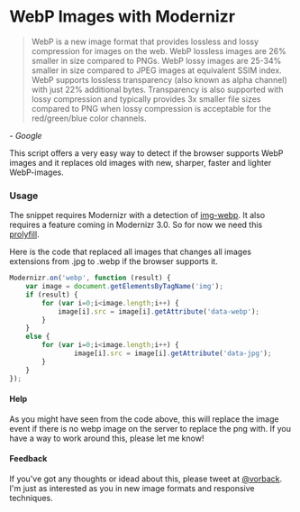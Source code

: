 WebP Images with Modernizr
==========================

> WebP is a new image format that provides lossless and lossy compression for images on the web. WebP lossless images are 26% smaller in size compared to PNGs. WebP lossy images are 25-34% smaller in size compared to JPEG images at equivalent SSIM index. WebP supports lossless transparency (also known as alpha channel) with just 22% additional bytes. Transparency is also supported with lossy compression and typically provides 3x smaller file sizes compared to PNG when lossy compression is acceptable for the red/green/blue color channels.

*- Google*

This script offers a very easy way to detect if the browser supports WebP images and it replaces old images with new, sharper, faster and lighter WebP-images.
  
  
### Usage

The snippet requires Modernizr with a detection of [img-webp](http://modernizr.com/download/#-img_webp).
It also requires a feature coming in Modernizr 3.0.
So for now we need this [prolyfill](https://github.com/stucox/modernizr-on).
  
  
  
Here is the code that replaced all images that changes all images extensions from .jpg to .webp if the browser supports it.
```javascript
Modernizr.on('webp', function (result) {
	var image = document.getElementsByTagName('img');
	if (result) {
		for (var i=0;i<image.length;i++) { 
			image[i].src = image[i].getAttribute('data-webp');
  		}
	}
  	else {
  		for (var i=0;i<image.length;i++) { 
    			image[i].src = image[i].getAttribute('data-jpg');
  		}
  	}
});
```
  
  
#### Help
As you might have seen from the code above, this will replace the image event if there is no webp image on the server to replace the png with.
If you have a way to work around this, please let me know!

#### Feedback
If you've got any thoughts or idead about this, please  tweet at [@vorback](https://twitter.com/vorback).
I'm just as interested as you in new image formats and responsive techniques.
